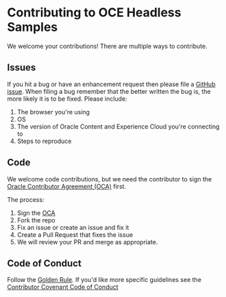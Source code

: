 # Contributing to OCE Headless Samples

We welcome your contributions! There are multiple ways to contribute.

## Issues

If you hit a bug or have an enhancement request then please file a [GitHub issue](https://github.com/oracle/oce-javascript-blog-sample/issues).
When filing a bug remember that the better written the bug is, the more likely it is
to be fixed. Please include:

1. The browser you're using
3. OS
4. The version of Oracle Content and Experience Cloud you're connecting to
5. Steps to reproduce

## Code

We welcome code contributions, but we need the contributor to sign the
[Oracle Contributor Agreement (OCA)](https://www.oracle.com/technetwork/community/oca-486395.html)
first.

The process:

1. Sign the [OCA](https://www.oracle.com/technetwork/community/oca-486395.html)
2. Fork the repo
3. Fix an issue or create an issue and fix it
4. Create a Pull Request that fixes the issue
5. We will review your PR and merge as appropriate.

## Code of Conduct

Follow the [Golden Rule](https://en.wikipedia.org/wiki/Golden_Rule). If
you'd like more specific guidelines see the
[Contributor Covenant Code of Conduct](https://www.contributor-covenant.org/version/1/4/code-of-conduct.html)
